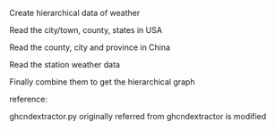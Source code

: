 Create hierarchical data of weather


Read the city/town, county, states in USA

Read the county, city and province in China

Read the station weather data

Finally combine them to get the hierarchical graph





reference:

ghcndextractor.py originally referred from ghcndextractor
is modified
 



